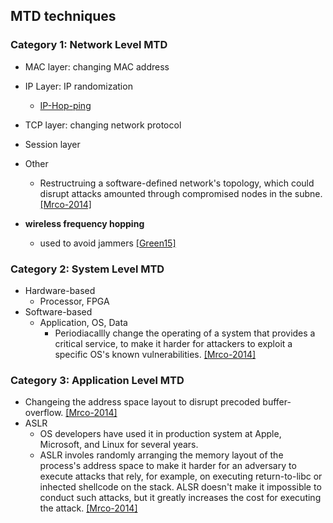 ## MTD techniques

### Category 1: Network Level MTD
- MAC layer: changing MAC address
- IP Layer: IP randomization
  - [IP-Hop-ping](../file/ip-hopping.md)
- TCP layer: changing network protocol
- Session layer
- Other
  - Restructruing a software-defined network's topology, which could disrupt attacks amounted through compromised nodes in the subne. [[Mrco-2014]](http://ieeexplore.ieee.org/stamp/stamp.jsp?arnumber=6798537)

- **wireless frequency hopping**
  - used to avoid jammers [[Green15]](http://arxiv.org/pdf/1404.6785.pdf)

### Category 2: System Level MTD
- Hardware-based
  - Processor, FPGA
- Software-based
  - Application, OS, Data
    - Periodiacallly change the operating of a system that provides a critical service, to make it harder for attackers to exploit a specific OS's known vulnerabilities. [[Mrco-2014]](http://ieeexplore.ieee.org/stamp/stamp.jsp?arnumber=6798537)


### Category 3: Application Level MTD
- Changeing the address space layout to disrupt precoded buffer-overflow. [[Mrco-2014]](http://ieeexplore.ieee.org/stamp/stamp.jsp?arnumber=6798537)
- ASLR
  - OS developers have used it in production system at Apple, Microsoft, and Linux for several years.
  - ASLR involes randomly arranging the memory layout of the process's address space to make it harder for an adversary to execute attacks that rely, for example, on executing return-to-libc or inhected shellcode on the stack. ALSR doesn't make it impossible to conduct such attacks, but it greatly increases the cost for executing the attack. [[Mrco-2014]](http://ieeexplore.ieee.org/stamp/stamp.jsp?arnumber=6798537)




 


